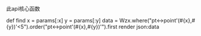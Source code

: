 此api核心函数

def find
  x = params[:x]
  y = params[:y]
  data = Wzx.where("pt<->point'(#{x},#{y})'<5").order("pt<->point'(#{x},#{y})'").first
  render json:data
